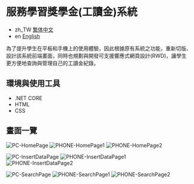 # 服務學習獎學金(工讀金)系統

- zh_TW [繁体中文](https://github.com/nishikino25/nw-schoolship-system/blob/main/README.md)
- en [English](https://github.com/nishikino25/nw-schoolship-system/blob/main/README.EN.md)

為了提升學生在平板和手機上的使用體驗，因此根據原有系統之功能，重新切版、設計該系統前端畫面，同時也規劃與開發可支援響應式網頁設計(RWD)，讓學生更方便地查詢與管理自己的工讀金紀錄。

## 環境與使用工具
- .NET CORE
- HTML
- CSS

## 畫面一覽
![PC-HomePage](https://github.com/user-attachments/assets/0e4bdc7d-98b5-4400-835f-89de1e0924fe)
![PHONE-HomePage1](https://github.com/user-attachments/assets/d145c27c-d925-4b9a-9666-918fccd4e047)
![PHONE-HomePage2](https://github.com/user-attachments/assets/b9bc5d60-4eed-4137-a2a6-d260c1363e5f)

![PC-InsertDataPage](https://github.com/user-attachments/assets/d36f2196-1d6a-4644-b63e-4e5ec8147210)
![PHONE-InsertDataPage1](https://github.com/user-attachments/assets/dc76fe0b-cc03-4ccc-9991-9868e0fd8e90)
![PHONE-InsertDataPage2](https://github.com/user-attachments/assets/e987db5e-689e-4e59-b718-cc1ff79e431e)

![PC-SearchPage](https://github.com/user-attachments/assets/cac58c2f-8acb-4d25-8f0b-731b4d3cd653)
![PHONE-SearchPage1](https://github.com/user-attachments/assets/0dc66a43-d892-4fa7-b3f7-ad329c154f21)
![PHONE-SearchPage2](https://github.com/user-attachments/assets/e7e799a8-3790-4b8c-ad51-63b8e6000cd6)

